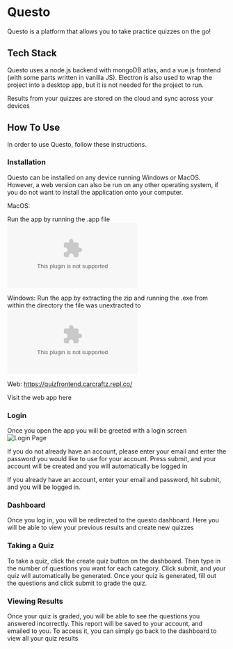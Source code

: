 # Questo

Questo is a platform that allows you to take practice quizzes on the go!

## Tech Stack

Questo uses a node.js backend with mongoDB atlas, and a vue.js frontend (with some parts written in vanilla JS). Electron is also used to wrap the project into a desktop app, but it is not needed for the project to run. 

Results from your quizzes are stored on the cloud and sync across your devices

## How To Use

In order to use Questo, follow these instructions.

### Installation
Questo can be installed on any device running Windows or MacOS. However, a web version can also be run on any other operating system, if you do not want to install the application onto your computer.

MacOS:
 
Run the app by running the .app file
![MacOS Download Link](https://cdn.discordapp.com/attachments/801679194790428723/822562833047879760/Questo.zip)

Windows:
Run the app by extracting the zip and running the .exe from within the directory the file was unextracted to
![Windows Download Link](https://cdn.discordapp.com/attachments/801679194790428723/822562833047879760/Questo.zip)

Web:
https://quizfrontend.carcraftz.repl.co/

Visit the web app here

### Login

Once you open the app you will be greeted with a login screen
![Login Page](https://media.discordapp.net/attachments/801537437997334560/822560281820790794/unknown.png?width=1026&height=886)

If you do not already have an account, please enter your email and enter the password you would like to use for your account. Press submit, and your account will be created and you will automatically be logged in

If you already have an account, enter your email and password, hit submit,  and you will be logged in.

### Dashboard

Once you log in, you will be redirected to the questo dashboard. Here you will be able to view your previous results and create new quizzes

### Taking a Quiz

To take a quiz, click the create quiz button on the dashboard. Then type in the number of questions you want for each category. Click submit, and your quiz will automatically be generated. Once your quiz is generated, fill out the questions and click submit to grade the quiz.

### Viewing Results
Once your quiz is graded, you will be able to see the questions you answered incorrectly. This report will be saved to your account, and emailed to you. To access it, you can simply go back to the dashboard to view all your quiz results
